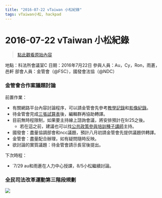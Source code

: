 ```yaml
---
title: "2016-07-22 vTaiwan 小松紀錄"
tags: vTaiwan小松, hackpad
---
```


# 2016-07-22 vTaiwan 小松紀錄

> [點此觀看原始內容](https://g0v.hackpad.tw/IybUq4t7W2r)


地點：科法所會議室C
日期：2016年7月22日
參與人員：Au，Cy，Ron，雨蒼，邑軒
部會人員：金管會（@FSC），國發會法協（@NDC）

### 金管會合作案議題討論


前置作業：
- 有關網路平台內容討論程序，可以請金管會先參考[教學記錄](http://beta.hackfoldr.org/13xSll98u4U6YveKFv6H8fSsLOaN5exFMj9KR7Gq8s4M/)和[影像紀錄](https://www.youtube.com/watch?v=zUhgopsOwzQ&index=4&list=PLbf_J5xlMK0GsxS_Ei9PrZ_0kgd3LzTVG)。
- 待金管會完成[三張試算表](https://docs.google.com/a/audreyt.org/spreadsheets/d/1KtcacSFPgBpWsgnt172HwzIITQCsGo9oQMpRmV4eItU/edit?usp=sharing)後，編輯群再協助轉譯。
- 目前無時程限制，如果要主持線上諮詢會議，將安排預計在9/25之後。
    - 若在這之前，建議也可以找[公共政策參與培訓種子講師](http://beta.hackfoldr.org/1_wd3KIMWeJQl-avtmJHf4p7Js5tBDz0QGBM-2nUaeM0/https%253A%252F%252Fdocs.google.com%252Fspreadsheets%252Fd%252F1m-nojIrji2xnwf_rZoRavvE5J9DQGFQoltUzfFo44-w%252Fpubhtml%253Fgid%253D294060907%2526single%253Dtrue)主持。
- 國發會：盡量協調部會和ncc議題，預計八月初請金管會先提供議題供轉譯。
- 金管會：盡量配合辦理，如有疑問隨時反映。
- 欲討論的實質議題：待金管會請示長官後提出。

下次時程：
- ˙7/29 au和雨蒼在人力中心授課，8/5小松繼續討論。

### 全民司法改革運動第三階段規劃


![](https://g0vhackmd.blob.core.windows.net/g0v-hackmd-images/upload_1ea0d0b02ffeb9387dd463ef6af05a1c)

